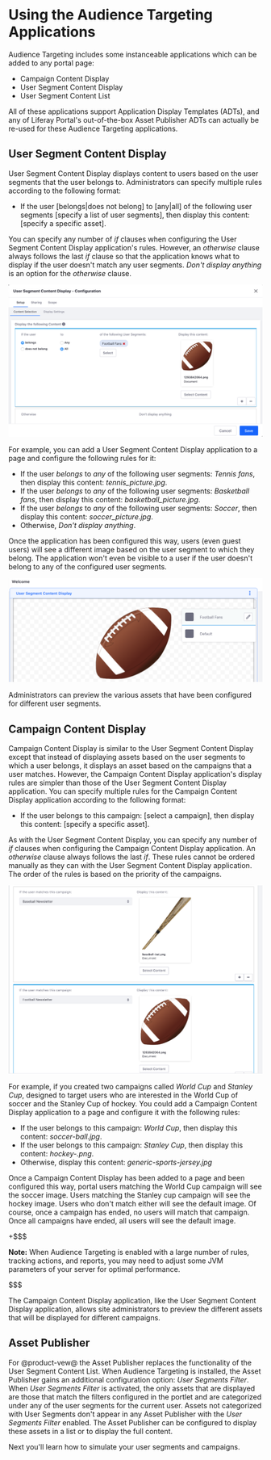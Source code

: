 # Using the Audience Targeting Applications [](id=using-the-audience-targeting-applications)

Audience Targeting includes some instanceable applications which can be added 
to any portal page:

- Campaign Content Display
- User Segment Content Display
- User Segment Content List

All of these applications support Application Display Templates (ADTs), and any 
of Liferay Portal's out-of-the-box Asset Publisher ADTs can actually be re-used 
for these Audience Targeting applications.

## User Segment Content Display [](id=user-segment-content-display)

User Segment Content Display displays content to users based on the user 
segments that the user belongs to. Administrators can specify multiple rules 
according to the following format:

- If the user \[belongs|does not belong\] to \[any|all\] of the following user
  segments [specify a list of user segments], then display this content:
  \[specify a specific asset\].
 
You can specify any number of *if* clauses when configuring the User Segment
Content Display application's rules. However, an *otherwise* clause always
follows the last *if* clause so that the application knows what to display if
the user doesn't match any user segments. *Don't display anything* is an option
for the *otherwise* clause.

![Figure 1: You can configure the User Segment Content Display application to display content according to rules that you define in the application's configuration window.](../../images-dxp/user-segment-content-display-config.png)

For example, you can add a User Segment Content Display application to a page 
and configure the following rules for it:

- If the user *belongs* to *any* of the following user segments: *Tennis fans*,
  then display this content: *tennis_picture.jpg*.
- If the user *belongs* to *any* of the following user segments: 
  *Basketball fans*, then display this content: *basketball_picture.jpg*.
- If the user *belongs* to *any* of the following user segments: *Soccer*, then
  display this content: *soccer_picture.jpg*.
- Otherwise, *Don't display anything*.

Once the application has been configured this way, users (even guest users) 
will see a different image based on the user segment to which they belong. The 
application won't even be visible to a user if the user doesn't belong to any 
of the configured user segments.

![Figure 2: In the User Segment Content Display application, site administrators can preview the various assets that have been configured to be displayed to different user segments.](../../images-dxp/audience-targeting-uscd.png)

Administrators can preview the various assets that have been configured for 
different user segments.

## Campaign Content Display [](id=campaign-content-display)

Campaign Content Display is similar to the User Segment Content Display except 
that instead of displaying assets based on the user segments to which a user 
belongs, it displays an asset based on the campaigns that a user matches. 
However, the Campaign Content Display application's display rules are simpler 
than those of the User Segment Content Display application. You can specify 
multiple rules for the Campaign Content Display application according to the 
following format:

- If the user belongs to this campaign: [select a campaign], then display this
  content: \[specify a specific asset\].

As with the User Segment Content Display, you can specify any number of *if* 
clauses when configuring the Campaign Content Display application. An 
*otherwise* clause always follows the last *if*. These rules cannot be ordered 
manually as they can with the User Segment Content Display application. The 
order of the rules is based on the priority of the campaigns.

![Figure 4: The rules for configuring the Campaign Content Display application to display content are similar to the rules of the User Segment Content Display application, but simpler.](../../images-dxp/campaign-content-display-config.png)

For example, if you created two campaigns called *World Cup* and *Stanley Cup*, 
designed to target users who are interested in the World Cup of soccer and the 
Stanley Cup of hockey. You could add a Campaign Content Display application to 
a page and configure it with the following rules:

- If the user belongs to this campaign: *World Cup*, then display this content:
  *soccer-ball.jpg*.
- If the user belongs to this campaign: *Stanley Cup*, then display this
  content: *hockey-.png*.
- Otherwise, display this content: *generic-sports-jersey.jpg*

Once a Campaign Content Display has been added to a page and been configured 
this way, portal users matching the World Cup campaign will see the soccer 
image. Users matching the Stanley cup campaign will see the hockey image. Users 
who don't match either will see the default image. Of course, once a campaign has ended, no users will match that campaign. Once all campaigns have ended, all users will see the default image.

+$$$

**Note:** When Audience Targeting is enabled with a large number of rules,
tracking actions, and reports, you may need to adjust some JVM parameters of
your server for optimal performance.

$$$

The Campaign Content Display application, like the User Segment Content Display
application, allows site administrators to preview the different assets that
will be displayed for different campaigns.

## Asset Publisher

For @product-vew@ the Asset Publisher replaces the functionality of the User 
Segment Content List. When Audience Targeting is installed, the Asset Publisher 
gains an additional configuration option: *User Segments Filter*. When *User 
Segments Filter* is activated, the only assets that are displayed are those 
that match the filters configured in the portlet and are categorized under
any of the user segments for the current user. Assets not categorized with User
Segments don't appear in any Asset Publisher with the *User Segments Filter*
enabled. The Asset Publisher can be configured to display these assets in a list or to display the full content.

Next you'll learn how to simulate your user segments and campaigns.
